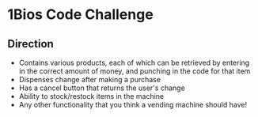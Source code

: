 # 1Bios Code Challenge

## Direction

- Contains various products, each of which can be retrieved by entering in the
  correct amount of money, and punching in the code for that item
- Dispenses change after making a purchase
- Has a cancel button that returns the user's change
- Ability to stock/restock items in the machine
- Any other functionality that you think a vending machine should have!
